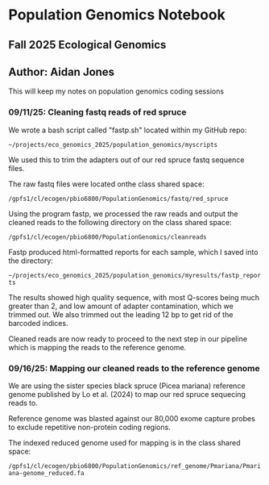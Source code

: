 # Population Genomics Notebook

## Fall 2025 Ecological Genomics

## Author: Aidan Jones

This will keep my notes on population genomics coding sessions

### 09/11/25: Cleaning fastq reads of red spruce

We wrote a bash script called "fastp.sh" located within my GitHub repo:

`~/projects/eco_genomics_2025/population_genomics/myscripts`

We used this to trim the adapters out of our red spruce fastq sequence files.

The raw fastq files were located onthe class shared space:

`/gpfs1/cl/ecogen/pbio6800/PopulationGenomics/fastq/red_spruce`

Using the program fastp, we processed the raw reads and output the cleaned reads to the following directory on the class shared space:

`/gpfs1/cl/ecogen/pbio6800/PopulationGenomics/cleanreads`

Fastp produced html-formatted reports for each sample, which I saved into the directory:

`~/projects/eco_genomics_2025/population_genomics/myresults/fastp_reports`

The results showed high quality sequence, with most Q-scores being much greater than 2, and low amount of adapter contamination, which we trimmed out. We also trimmed out the leading 12 bp to get rid of the barcoded indices.

Cleaned reads are now ready to proceed to the next step in our pipeline which is mapping the reads to the reference genome.

### 09/16/25: Mapping our cleaned reads to the reference genome

We are using the sister species black spruce (Picea mariana) reference genome published by Lo et al. (2024) to map our red spruce sequecing reads to.

Reference genome was blasted against our 80,000 exome capture probes to exclude repetitive non-protein coding regions.

The indexed reduced genome used for mapping is in the class shared space:

`/gpfs1/cl/ecogen/pbio6800/PopulationGenomics/ref_genome/Pmariana/Pmariana-genome_reduced.fa`

